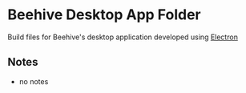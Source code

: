 # Beehive Desktop App Folder

Build files for Beehive's desktop application developed using [Electron](http://electron.atom.io)

## Notes

* no notes
